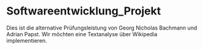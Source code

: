 # Softwareentwicklung_Projekt
Dies ist die alternative Prüfungsleistung von Georg Nicholas Bachmann und Adrian Papst.
Wir möchten eine Textanalyse über Wikipedia implementieren.

